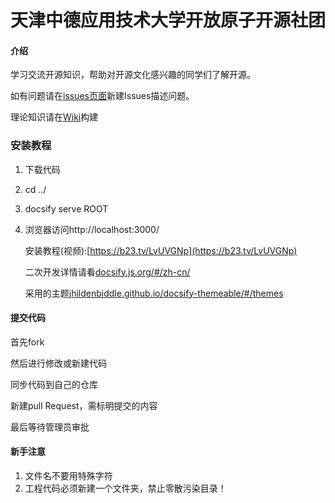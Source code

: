 # 天津中德应用技术大学开放原子开源社团

#### 介绍
学习交流开源知识，帮助对开源文化感兴趣的同学们了解开源。

如有问题请在[issues页面](https://gitee.com/Jack__Lau/Root/issues)新建Issues描述问题。

理论知识请在[Wiki](https://gitee.com/Jack__Lau/Root/wikis)构建

### 安装教程
1. 下载代码
2. cd ../
3. docsify serve ROOT
4. 浏览器访问http://localhost:3000/

   安装教程(视频):[https://b23.tv/LvUVGNp](https://b23.tv/LvUVGNp)

   二次开发详情请看[docsify.js.org/#/zh-cn/](https://docsify.js.org/#/zh-cn/)

   采用的主题[jhildenbiddle.github.io/docsify-themeable/#/themes](https://jhildenbiddle.github.io/docsify-themeable/#/themes)

#### 提交代码


首先fork

然后进行修改或新建代码

同步代码到自己的仓库

新建pull Request，需标明提交的内容

最后等待管理员审批

#### 新手注意
1. 文件名不要用特殊字符
2. 工程代码必须新建一个文件夹，禁止零散污染目录！